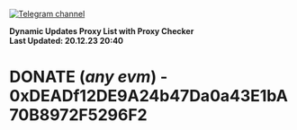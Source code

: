 [![Telegram channel](https://img.shields.io/endpoint?url=https://runkit.io/damiankrawczyk/telegram-badge/branches/master?url=https://t.me/n4z4v0d)](https://t.me/n4z4v0d) 

**Dynamic Updates Proxy List with Proxy Checker**  
**Last Updated: 20.12.23 20:40**

# DONATE (_any evm_) - 0xDEADf12DE9A24b47Da0a43E1bA70B8972F5296F2
